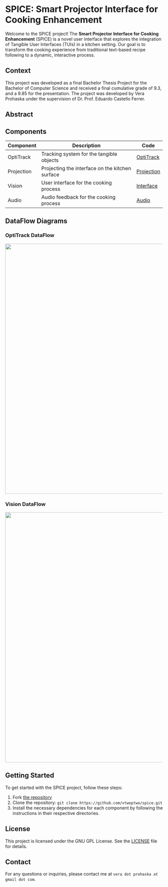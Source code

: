 # SPICE: Smart Projector Interface for Cooking Enhancement

Welcome to the SPICE project! The **Smart Projector Interface for Cooking Enhancement** (SPICE) is a novel user interface that explores the integration of Tangible User Interfaces (TUIs) in a kitchen setting. Our goal is to transform the cooking experience from traditional text-based recipe following to a dynamic, interactive process.

## Context
This project was developed as a final Bachelor Thesis Project for the Bachelor of Computer Science and received a final cumulative grade of 9.3, and a 9.85 for the presentation. The project was developed by Vera Prohaska under the supervision of Dr. Prof. Eduardo Castello Ferrer. 


## Abstract



## Components

| Component | Description | Code |
| --- | --- | --- |
| OptiTrack | Tracking system for the tangible objects | [OptiTrack](./components/optitrack_ros_client/) |
| Projection | Projecting the interface on the kitchen surface | [Projection](./components/udp_ros_to_gama_sender/) |
| Vision | User interface for the cooking process | [Interface](./vision/) |
| Audio | Audio feedback for the cooking process | [Audio](./audio/) |

## DataFlow Diagrams

### OptiTrack DataFlow
<img src="./static/images/optitrack_component.png" width="800">

### Vision DataFlow 
<img src="./static/images/vision_component.png" width="800">

## Getting Started
To get started with the SPICE project, follow these steps:
1. Fork [the repository](https://github.com/vtwoptwo/spice.git)
2. Clone the repository: `git clone https://github.com/vtwoptwo/spice.git`
3. Install the necessary dependencies for each component by following the instructions in their respective directories.


## License

This project is licensed under the GNU GPL License. See the [LICENSE](./LICENSE.gpl) file for details.

## Contact

For any questions or inquiries, please contact me at `vera dot prohaska at gmail dot com`.


